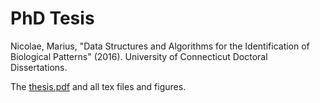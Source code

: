 # PhD Tesis 

Nicolae, Marius, "Data Structures and Algorithms for the Identification of Biological Patterns" (2016). University of Connecticut Doctoral Dissertations.

The [thesis.pdf](thesis.pdf) and all tex files and figures.

